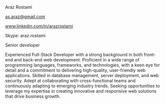 Araz Rostami

as.araz@gmail.com

www.linkedin.com/in/arazrostami

Skype: araz.rostami


Senior developer 


Experienced Full-Stack Developer with a strong background in both front-end and back-end web development. Proficient in a wide range of programming languages, frameworks, and technologies, with a keen eye for detail and a commitment to delivering high-quality, user-friendly web applications. Skilled in database management, server deployment, and web security. Adept at collaborating with cross-functional teams and continuously adapting to emerging industry trends. Seeking opportunities to leverage my expertise in creating innovative and responsive web solutions that drive business growth.
